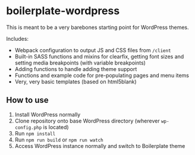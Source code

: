 # boilerplate-wordpress
This is meant to be a very barebones starting point for WordPress themes.

Includes:
- Webpack configuration to output JS and CSS files from `/client`
- Built-in SASS functions and mixins for clearfix, getting font sizes and setting media breakpoints (with variable breakpoints)
- Adding functions to handle adding theme support
- Functions and example code for pre-populating pages and menu items
- Very, very basic templates (based on html5blank)

## How to use

1. Install WordPress normally
2. Clone repository onto base WordPress directory (wherever `wp-config.php` is located)
3. Run `npm install`
4. Run `npm run build` or `npm run watch`
5. Access WordPress instance normally and switch to Boilerplate theme
